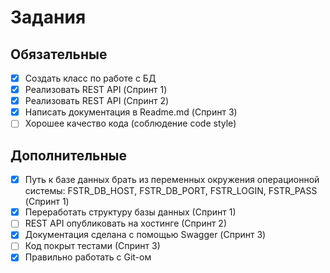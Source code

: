 # Задания

## Обязательные

- [x] Создать класс по работе с БД
- [x] Реализовать REST API (Спринт 1)
- [x] Реализовать REST API (Спринт 2)
- [x] Написать документация в Readme.md (Спринт 3)
- [ ] Хорошее качество кода (соблюдение code style)

## Дополнительные

- [x] Путь к базе данных брать из переменных окружения операционной системы: FSTR_DB_HOST, FSTR_DB_PORT, FSTR_LOGIN, FSTR_PASS (Спринт 1)
- [x] Переработать структуру базы данных (Спринт 1)
- [ ] REST API опубликовать на хостинге (Спринт 2)
- [x] Документация сделана с помощью Swagger (Спринт 3)
- [ ] Код покрыт тестами (Спринт 3)
- [x] Правильно работать с Git-ом
